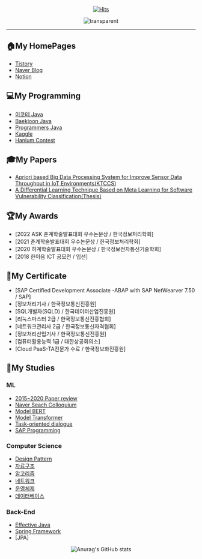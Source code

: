 <div align=center>
  
  



  
  [![Hits](https://hits.seeyoufarm.com/api/count/incr/badge.svg?url=https%3A%2F%2Fgithub.com%2Fjinsusong%2Fhit-counter&count_bg=%2379C83D&title_bg=%23555555&icon=&icon_color=%23E7E7E7&title=hits&edge_flat=false)](https://hits.seeyoufarm.com)
  
  ![transparent](https://capsule-render.vercel.app/api?type=transparent&fontColor=3290c7&text=jinsu%20Song&height=150&fontSize=60&desc=GitHub&descAlignY=75&descAlign=60)

<!-- # Jinsu's GitHub:relaxed: -->
</div>   

---
## 🏠My HomePages
* [Tistory](https://songjinsu.tistory.com/)
* [Naver Blog](https://blog.naver.com/iko153)
* [Notion](https://www.notion.so/f4509ce62044425ab49df83a5389384e)   

<!-- ## 💻My Projects    -->
## 💻My Programming
* [이코테 Java](https://github.com/jinsusong/codingTest)
* [Baekjoon Java](https://github.com/jinsusong/study-Baekjoon)
* [Programmers Java](https://www.notion.so/Programmers-Java-dccbe8875f5e41c18e834d76dd353c54)
* [Kaggle](https://github.com/jinsusong/study-Kaggle)
* [Hanium Contest](https://github.com/jinsusong/18-contestPrj-spring-truck)

## 🎓My Papers
* [Apriori based Big Data Processing System for Improve Sensor Data Throughput in IoT Environments(KTCCS)](https://www.koreascience.or.kr/article/JAKO202130865154553.page?&lang=en)
* [A Differential Learning Technique Based on Meta Learning for Software Vulnerability Classification(Thesis)](https://oasis.ssu.ac.kr/#/search/detail/4995329?offset=1)

## 🏆My Awards
* [2022 ASK 춘계학술발표대회 우수논문상 / 한국정보처리학회]
* [2021 춘계학술발표대회 우수논문상 / 한국정보처리학회]
* [2020 하계학술발표대회 우수논문상 / 한국정보전자통신기술학회]
* [2018 한이음 ICT 공모전          / 입선]

## 🌱My Certificate
* [SAP Certified Development Associate -ABAP with SAP NetWearver 7.50 / SAP]
* [정보처리기사       / 한국정보통신진흥원]
* [SQL개발자(SQLD)   / 한국데이터산업진흥원]
* [리눅스마스터 2급   / 한국정보통신진흥협회]
* [네트워크관리사 2급 / 한국정보통신자격협회]
* [정보처리산업기사   / 한국정보통신진흥원]
* [컴퓨터활용능력 1급 / 대한상공회의소]
* [Cloud PaaS-TA전문가 수료 / 한국정보화진흥원]

## 📖My Studies   
<!--
* [Machine Learning](https://github.com/jinsusong/ML_DL)
* [Deep Learning-PyTorch](https://github.com/jinsusong/study-pytorch-DL)
* [NLP-Basic](https://github.com/jinsusong/study-nlp-basic) 
* [NLP CS224N-lecture-Review](https://github.com/jinsusong/study-CS224N-lecture-Review) 
* [NLP Extream Multi Label Classification](https://github.com/jinsusong/Classification)
-->

### ML
* [2015~2020 Paper review](https://github.com/jinsusong/study-NLP-paper-review-2015-2020)
* [Naver Seach Colloquium](https://github.com/jinsusong/study-naver-search)
* [Model BERT](https://github.com/jinsusong/study-NLP-BERT)
* [Model Transformer](https://github.com/jinsusong/study-NLP-Transformer)
* [Task-oriented dialogue](https://github.com/jinsusong/TOD)
* [SAP Programming](https://github.com/jinsusong/study-SAP)

### Computer Science 
* [Design Pattern](https://github.com/jinsusong/CS-Study)
* [자료구조](https://github.com/jinsusong/CS-Study)
* [알고리즘](https://github.com/jinsusong/CS-Study)
* [네트워크](https://github.com/jinsusong/CS-Study)
* [운영체제](https://github.com/jinsusong/CS-Study)
* [데이터베이스](https://github.com/jinsusong/CS-Study)

### Back-End 
* [Effective Java](https://github.com/jinsusong/Effective-Java) 
* [Spring Framework](https://github.com/jinsusong/Backend-Spring)
* [JPA]





 
 
 <div align=center>
 
  ![Anurag's GitHub stats](https://github-readme-stats.vercel.app/api?username=jinsusong&show_icons=true)
 
 </div>
 
 
<!--
**jinsusong/jinsusong** is a ✨ _special_ ✨ repository because its `README.md` (this file) appears on your GitHub profile.

Here are some ideas to get you started:

- 🔭 I’m currently working on ...
- 🌱 I’m currently learning ...
- 👯 I’m looking to collaborate on ...
- 🤔 I’m looking for help with ...
- 💬 Ask me about ...
- 📫 How to reach me: ...
- 😄 Pronouns: ...
- ⚡ Fun fact: ...
-->


